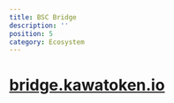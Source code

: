 ```yaml
---
title: BSC Bridge
description: ''
position: 5
category: Ecosystem
---
```


# [bridge.kawatoken.io](bridge.kawatoken.io)
